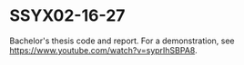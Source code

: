 # SSYX02-16-27
Bachelor's thesis code and report. For a demonstration, see https://www.youtube.com/watch?v=syprIhSBPA8.
